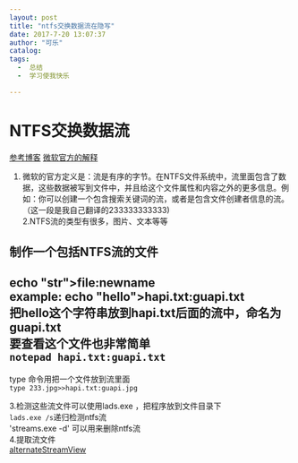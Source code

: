 ```yaml
---
layout: post
title: "ntfs交换数据流在隐写"
date: 2017-7-20 13:07:37
author: "可乐"
catalog:
tags:
  -  总结
  -  学习使我快乐

---
```

# NTFS交换数据流
[参考博客](http://www.cnblogs.com/Chesky/p/ALTERNATE_DATA_STREAMS.html)
[微软官方的解释](https://getpocket.com/a/read/164206703)

1. 微软的官方定义是：流是有序的字节。在NTFS文件系统中，流里面包含了数据，这些数据被写到文件中，并且给这个文件属性和内容之外的更多信息。例如：你可以创建一个包含搜索关键词的流，或者是包含文件创建者信息的流。   
（这一段是我自己翻译的233333333333)  
2.NTFS流的类型有很多，图片、文本等等
## 制作一个包括NTFS流的文件
echo "str">file:newname   
example:  echo "hello">hapi.txt:guapi.txt  
把hello这个字符串放到hapi.txt后面的流中，命名为guapi.txt   
要查看这个文件也非常简单   
`notepad hapi.txt:guapi.txt`
---
type 命令用把一个文件放到流里面  
`type 233.jpg>>hapi.txt:guapi.jpg`

3.检测这些流文件可以使用lads.exe ，把程序放到文件目录下   
`lads.exe /s`递归检测ntfs流  
'streams.exe -d' 可以用来删除ntfs流  
4.提取流文件  
[alternateStreamView](http://www.nirsoft.net/utils/alternate_data_streams.html)